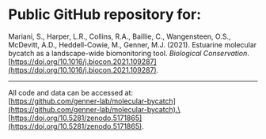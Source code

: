 # Public GitHub repository for: 

Mariani, S., Harper, L.R., Collins, R.A., Baillie, C., Wangensteen, O.S., McDevitt, A.D., Heddell-Cowie, M., Genner, M.J. (2021). Estuarine molecular bycatch as a landscape-wide biomonitoring tool. _Biological Conservation_. [https://doi.org/10.1016/j.biocon.2021.109287](https://doi.org/10.1016/j.biocon.2021.109287).

---

All code and data can be accessed at:\
[https://github.com/genner-lab/molecular-bycatch](https://github.com/genner-lab/molecular-bycatch).\
[https://doi.org/10.5281/zenodo.5171865](https://doi.org/10.5281/zenodo.5171865).